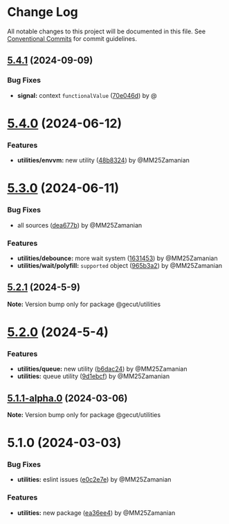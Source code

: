 # Change Log

All notable changes to this project will be documented in this file.
See [Conventional Commits](https://conventionalcommits.org) for commit guidelines.

## [5.4.1](https://github.com/gecut/hybrid-core/compare/@gecut/utilities@5.4.0...@gecut/utilities@5.4.1) (2024-09-09)

### Bug Fixes

* **signal:** context `functionalValue` ([70e046d](https://github.com/gecut/hybrid-core/commit/70e046d3620f26eedddec78d5b58cfd8062d9288)) by @

# [5.4.0](https://github.com/gecut/hybrid-core/compare/@gecut/utilities@5.3.0...@gecut/utilities@5.4.0) (2024-06-12)

### Features

- **utilities/envvm:** new utility ([48b8324](https://github.com/gecut/hybrid-core/commit/48b8324af345f393274eb315709c208f913255fe)) by @MM25Zamanian

# [5.3.0](https://github.com/gecut/hybrid-core/compare/@gecut/utilities@5.2.1...@gecut/utilities@5.3.0) (2024-06-11)

### Bug Fixes

- all sources ([dea677b](https://github.com/gecut/hybrid-core/commit/dea677b4d05acb17964189beef485d413b6445bf)) by @MM25Zamanian

### Features

- **utilities/debounce:** more wait system ([1631453](https://github.com/gecut/hybrid-core/commit/1631453c31647d1135f3b084595d3b14fa56b5ec)) by @MM25Zamanian
- **utilities/wait/polyfill:** `supported` object ([965b3a2](https://github.com/gecut/hybrid-core/commit/965b3a276d94ecd32dd4c4e1b0cf7e80997adf01)) by @MM25Zamanian

## [5.2.1](https://github.com/gecut/hybrid-core/compare/@gecut/utilities@5.2.0...@gecut/utilities@5.2.1) (2024-5-9)

**Note:** Version bump only for package @gecut/utilities

# [5.2.0](https://github.com/gecut/hybrid-core/compare/@gecut/utilities@5.1.1-alpha.0...@gecut/utilities@5.2.0) (2024-5-4)

### Features

- **utilities/queue:** new utility ([b6dac24](https://github.com/gecut/hybrid-core/commit/b6dac24351eb021ea8e69565019621059bde9041)) by @MM25Zamanian
- **utilities:** queue utility ([9d1ebcf](https://github.com/gecut/hybrid-core/commit/9d1ebcfa63c8e6e2eb51fd93587045ac17a4a68f)) by @MM25Zamanian

## [5.1.1-alpha.0](https://github.com/gecut/hybrid-core/compare/@gecut/utilities@5.1.0...@gecut/utilities@5.1.1-alpha.0) (2024-03-06)

**Note:** Version bump only for package @gecut/utilities

# 5.1.0 (2024-03-03)

### Bug Fixes

- **utilities:** eslint issues ([e0c2e7e](https://github.com/gecut/hybrid-core/commit/e0c2e7e1993b581f3242bef3dd1b8c47592b4ce5)) by @MM25Zamanian

### Features

- **utilities:** new package ([ea36ee4](https://github.com/gecut/hybrid-core/commit/ea36ee40f2dc4f1d3bad1c04c5ea5ad3534441e9)) by @MM25Zamanian

